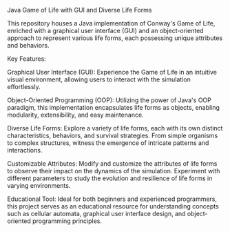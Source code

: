 Java Game of Life with GUI and Diverse Life Forms

This repository houses a Java implementation of Conway's Game of Life, enriched with a graphical user interface (GUI) and an object-oriented approach to represent various life forms, each possessing unique attributes and behaviors.

Key Features:

Graphical User Interface (GUI): Experience the Game of Life in an intuitive visual environment, allowing users to interact with the simulation effortlessly.

Object-Oriented Programming (OOP): Utilizing the power of Java's OOP paradigm, this implementation encapsulates life forms as objects, enabling modularity, extensibility, and easy maintenance.

Diverse Life Forms: Explore a variety of life forms, each with its own distinct characteristics, behaviors, and survival strategies. From simple organisms to complex structures, witness the emergence of intricate patterns and interactions.

Customizable Attributes: Modify and customize the attributes of life forms to observe their impact on the dynamics of the simulation. Experiment with different parameters to study the evolution and resilience of life forms in varying environments.

Educational Tool: Ideal for both beginners and experienced programmers, this project serves as an educational resource for understanding concepts such as cellular automata, graphical user interface design, and object-oriented programming principles.
